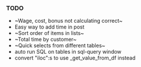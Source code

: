 ### TODO

- ~Wage, cost, bonus not calculating correct~
- Easy way to add time in post
- ~Sort order of items in lists~
- ~Total time by customer~
- ~Quick selects from different tables~
- auto run SQL on tables in sql-query window
- convert "iloc":s to use _get_value_from_df instead